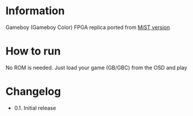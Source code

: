 # Information
Gameboy (Gameboy Color) FPGA replica ported from [MiST version](https://github.com/mist-devel/gameboy)

# How to run
No ROM is needed. Just load your game (GB/GBC) from the OSD and play

# Changelog
- 0.1. Initial release
